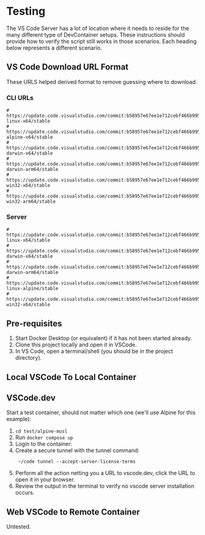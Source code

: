 # Testing

The VS Code Server has a lot of location where it needs to reside for the many
different type of DevContainer setups. These instructions should provide how
to verify the script still works in those scenarios. Each heading below
represents a different scenario.

## VS Code Download URL Format

These URLS helped derived format to remove guessing where to download.

### CLI URLs
```shell
# https://update.code.visualstudio.com/commit:b58957e67ee1e712cebf466b995adf4c5307b2bd/cli-linux-x64/stable
# https://update.code.visualstudio.com/commit:b58957e67ee1e712cebf466b995adf4c5307b2bd/cli-alpine-x64/stable
# https://update.code.visualstudio.com/commit:b58957e67ee1e712cebf466b995adf4c5307b2bd/cli-darwin-x64/stable
# https://update.code.visualstudio.com/commit:b58957e67ee1e712cebf466b995adf4c5307b2bd/cli-darwin-arm64/stable
# https://update.code.visualstudio.com/commit:b58957e67ee1e712cebf466b995adf4c5307b2bd/cli-win32-x64/stable
# https://update.code.visualstudio.com/commit:b58957e67ee1e712cebf466b995adf4c5307b2bd/cli-win32-arm64/stable
```

### Server

```shell
# https://update.code.visualstudio.com/commit:b58957e67ee1e712cebf466b995adf4c5307b2bd/server-linux-x64/stable
# https://update.code.visualstudio.com/commit:b58957e67ee1e712cebf466b995adf4c5307b2bd/server-darwin-x64/stable
# https://update.code.visualstudio.com/commit:b58957e67ee1e712cebf466b995adf4c5307b2bd/server-darwin-arm64/stable
# https://update.code.visualstudio.com/commit:b58957e67ee1e712cebf466b995adf4c5307b2bd/server-linux-alpine/stable
# https://update.code.visualstudio.com/commit:b58957e67ee1e712cebf466b995adf4c5307b2bd/server-win32-x64/stable
```

## Pre-requisites

1. Start Docker Desktop (or equivalent) if it has not been started already.
2. Clone this project locally and open it in VSCode.
3. In VS Code, open a terminal/shell (you should be in the project directory).

## Local VSCode To Local Container

## VSCode.dev

Start a test container, should not matter which one (we'll use Alpine for
this example):

1. `cd test/alpine-musl`
2. Run `docker compose up`
3. Login to the container: 
4. Create a secure tunnel with the tunnel command:
   ```shell
    ~/code tunnel --accept-server-license-terms
   ```
5. Perform all the action netting you a URL to vscode.dev, click the URL to
   open it in your browser.
6. Review the output in the terminal to verify no vscode server installation
   occurs.

## Web VSCode to Remote Container

Untested.

